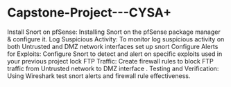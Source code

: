 # Capstone-Project---CYSA+
Install Snort on pfSense:
	Installing Snort on the pfSense package manager & configure it.
Log Suspicious Activity:
	To monitor log suspicious activity on both Untrusted and DMZ network interfaces set up snort
Configure Alerts for Exploits:
	Configure Snort to detect and alert on specific exploits used in your previous project
lock FTP Traffic:
	Create firewall rules to block FTP traffic from Untrusted network to DMZ interface .
Testing and Verification:
	Using Wireshark test snort alerts and firewall rule effectiveness.
